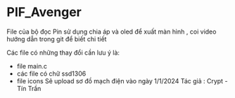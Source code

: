 # PIF_Avenger
File của bộ đọc Pin sử dụng chia áp và oled để xuất màn hình , coi video hướng dẫn trong git để biết chi tiết 

Các file có những thay đổi cần lưu ý là:
  * file main.c 
  * các file có chữ ssd1306   
  * file icons
Sẽ upload sơ đồ mạch điện vào ngày 1/1/2024
    Tác giả : Crypt - Tín Trần
